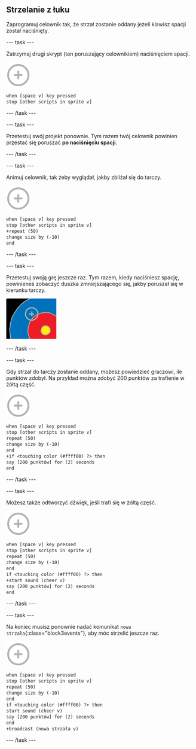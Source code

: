 ## Strzelanie z łuku

Zaprogramuj celownik tak, że strzał zostanie oddany jeżeli klawisz spacji został naciśnięty.

--- task ---

Zatrzymaj drugi skrypt (ten poruszający celownikiem) naciśnięciem spacji.

![celownik](images/target-sprite.png)

```blocks3
when [space v] key pressed
stop [other scripts in sprite v]
```

--- /task ---

--- task ---

Przetestuj swój projekt ponownie. Tym razem twój celownik powinien przestać się poruszać **po naciśnięciu spacji**.

--- /task ---

--- task ---

Animuj celownik, tak żeby wyglądał, jakby zbliżał się do tarczy.

![celownik](images/target-sprite.png)

```blocks3
when [space v] key pressed
stop [other scripts in sprite v]
+repeat (50)
change size by (-10)
end
```

--- /task ---

--- task ---

Przetestuj swoją grę jeszcze raz. Tym razem, kiedy naciśniesz spację, powinieneś zobaczyć duszka zmniejszającego się, jakby poruszał się w kierunku tarczy.

![tarcza z celownikiem](images/archery-animate-test.png)

--- /task ---

--- task ---

Gdy strzał do tarczy zostanie oddany, możesz powiedzieć graczowi, ile punktów zdobył. Na przykład można zdobyć 200 punktów za trafienie w żółtą część.

![celownik](images/target-sprite.png)

```blocks3
when [space v] key pressed
stop [other scripts in sprite v]
repeat (50)
change size by (-10)
end
+if <touching color (#ffff00) ?> then
say [200 punktów] for (2) seconds
end
```

--- /task ---

--- task ---

Możesz także odtworzyć dźwięk, jeśli trafi się w żółtą część.

![celownik](images/target-sprite.png)

```blocks3
when [space v] key pressed
stop [other scripts in sprite v]
repeat (50)
change size by (-10)
end
if <touching color (#ffff00) ?> then
+start sound (cheer v)
say [200 punktów] for (2) seconds
end
```

--- /task ---

--- task ---

Na koniec musisz ponownie nadać komunikat `nowa strzała`{:class="block3events"}, aby móc strzelić jeszcze raz.

![celownik](images/target-sprite.png)

```blocks3
when [space v] key pressed
stop [other scripts in sprite v]
repeat (50)
change size by (-10)
end
if <touching color (#ffff00) ?> then
start sound (cheer v)
say [200 punktów] for (2) seconds
end
+broadcast (nowa strzała v)
```

--- /task ---